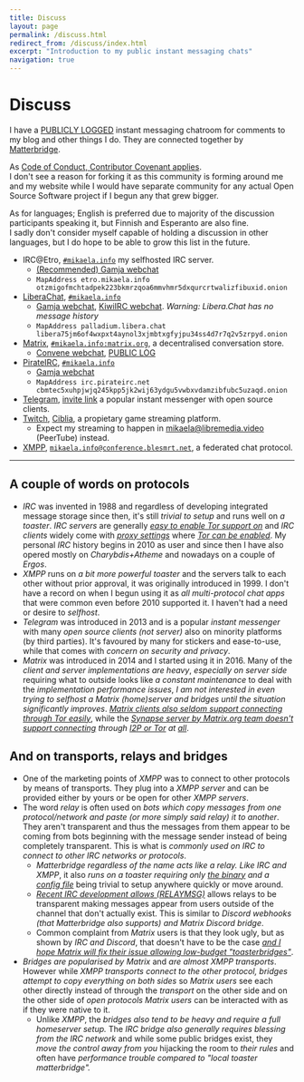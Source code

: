 ```yaml
---
title: Discuss
layout: page
permalink: /discuss.html
redirect_from: /discuss/index.html
excerpt: "Introduction to my public instant messaging chats"
navigation: true
---
```


# Discuss

I have a [PUBLICLY LOGGED](https://view.matrix.org/room/!ruWhXaXgrPjaSSecvb:matrix.org/) instant messaging chatroom for comments to my
blog and other things I do. They are connected together by [Matterbridge](https://github.com/42wim/matterbridge/#matterbridge).

As [Code of Conduct, Contributor Covenant applies](https://www.contributor-covenant.org/version/2/0/code_of_conduct/).<br>
I don't see a reason for forking it as this community is forming around me
and my website while I would have separate community for any actual Open
Source Software project if I begun any that grew bigger.

As for languages; English is preferred due to majority of the discussion
participants speaking it, but Finnish and Esperanto are also fine.<br> I sadly
don't consider myself capable of holding a discussion in other languages, but
I do hope to be able to grow this list in the future.

* IRC@Etro, [`#mikaela.info`](ircs://etro.mikaela.info:6697/#mikaela.info)
  my selfhosted IRC server.
  * [(Recommended) Gamja webchat](https://irc.etro.mikaela.info/#mikaela.info)
  * `MapAddress etro.mikaela.info otzmigofmchtadpek223bkmrzqoa6mmvhmr5dxqurcrtwalizfibuxid.onion`
* [LiberaChat], [`#mikaela.info`](ircs://irc.libera.chat:6697/#mikaela.info)
  * [Gamja webchat](https://web.libera.chat/gamja/#mikaela.info), [KiwiIRC webchat](https://web.libera.chat/#mikaela.info). *Warning: Libera.Chat has no message history*
  * `MapAddress palladium.libera.chat libera75jm6of4wxpxt4aynol3xjmbtxgfyjpu34ss4d7r7q2v5zrpyd.onion`
* [Matrix], [`#mikaela.info:matrix.org`](matrix:roomid/ruWhXaXgrPjaSSecvb:matrix.org?action=join&via=matrix.org&via=tedomum.net&via=the-apothecary.club),
  a decentralised conversation store.
  * [Convene webchat](https://letsconvene.im/app/#/join/%23mikaela.info:matrix.org), [PUBLIC LOG](https://view.matrix.org/room/!ruWhXaXgrPjaSSecvb:matrix.org/)
* [PirateIRC], [`#mikaela.info`](ircs://irc.pirateirc.net:6697/#mikaela.info)
  * [Gamja webchat](https://webchat.pirateirc.net/)
  * `MapAddress irc.pirateirc.net cbmtec5xuhpjwjq245kpp5jk2wij63ydgu5vwbxvdamzibfubc5uzaqd.onion`
* [Telegram], [invite link](https://t.me/joinchat/OEuthjzmg60xNzA0) a
  popular instant messenger with open source clients.
* [Twitch], [Ciblia](https://twitch.tv/Ciblia), a propietary game streaming
  platform.
  * Expect my streaming to happen in [mikaela@libremedia.video](https://libremedia.video/accounts/mikaela/)
    (PeerTube) instead.
* [XMPP], [`mikaela.info@conference.blesmrt.net`](xmpp:mikaela.info@conference.blesmrt.net?join),
  a federated chat protocol.

[ErgoChat]:https://ergo.chat/
[LiberaChat]:https://libera.chat/
[NixNet IRC]:https://docs.nixnet.services/IRC
[Matrix]:https://matrix.org/
[PirateIRC]:https://pirateirc.net/
[Telegram]:https://telegram.org/
[Twitch]:https://twitch.tv/
[XMPP]:https://xmpp.org/

* * * * *

## A couple of words on protocols

* *IRC* was invented in 1988 and regardless of developing integrated message
  storage since then, it's still *trivial to setup* and runs well on *a toaster*.
  *IRC servers* are generally *[easy to enable Tor support on](https://github.com/ergochat/ergo/blob/master/docs/MANUAL.md#tor)* and *IRC clients*
  widely come with *[proxy settings](https://hexchat.readthedocs.io/en/latest/tips.html#tor)* where *[Tor can be enabled](https://weechat.org/files/doc/stable/weechat_user.en.html#irc_tor_sasl)*. My personal
  *IRC* history begins in 2010 as user and since then I have also opered
  mostly on *Charybdis+Atheme* and nowadays on a couple of *Ergos*.
* *XMPP* runs on *a bit more powerful toaster* and the servers talk to each other
  without prior approval, it was originally introduced in 1999. I don't have
  a record on when I begun using it as *all multi-protocol chat apps* that were
  common even before 2010 supported it. I haven't had a need or desire to *selfhost*.
* *Telegram* was introduced in 2013 and is a popular *instant messenger* with
  many *open source clients (not server)* also on minority platforms (by third
  parties). It's favoured by many for stickers and ease-to-use, while that
  comes with *concern on security and privacy*.
* *Matrix* was introduced in 2014 and I started using it in 2016. Many of the
  *client and server implementations are heavy*, *especially on server side* requiring what to outside looks
  like *a constant maintenance* to deal with the *implementation performance issues*,
  *I am not interested in even trying to selfhost a Matrix (home)server and bridges
  until the situation significantly improves*. *[Matrix clients also seldom support connecting through Tor easily](https://github.com/vector-im/element-meta/issues/200)*,
  while the *[Synapse server by Matrix.org team doesn't support connecting](https://github.com/matrix-org/synapse/issues/5152) through [I2P or Tor](https://github.com/matrix-org/synapse/issues/5455) at [all](https://github.com/matrix-org/synapse/issues/7088)*.

## And on transports, relays and bridges

* One of the marketing points of *XMPP* was to connect to other protocols by
  means of transports. They plug into a *XMPP server* and can be provided either
  by yours or be open for other *XMPP servers*.
* The word *relay* is often used on *bots which copy messages from one protocol/network
  and paste (or more simply said relay) it to another*. They aren't transparent and thus the
  messages from them appear to be coming from bots beginning with the message
  sender instead of being completely transparent. This is what is *commonly
  used on IRC to connect to other IRC networks or protocols*.
  * *Matterbridge regardless of the name acts like a relay. Like IRC and XMPP*,
    it also *runs on a toaster requiring only [the binary](https://github.com/42wim/matterbridge/releases)
    and a [config file](https://gitea.blesmrt.net/mikaela/gist/src/branch/master/irc/matterbridge/matterbridge-example.toml)*
    being trivial to setup anywhere quickly or move around.
  * *[Recent IRC development allows (RELAYMSG)](https://github.com/ircv3/ircv3-specifications/pull/417)*
    allows relays to be transparent making messages appear from users outside
    of the channel that don't actually exist. This is similar to *Discord webhooks
    (that Matterbridge also supports) and Matrix Discord bridge*.
  * Common complaint from *Matrix* users is that they look ugly, but as shown
    by *IRC and Discord*, that doesn't have to be the case
    *[and I hope Matrix will fix their issue allowing low-budget "toasterbridges"](https://github.com/matrix-org/matrix-spec/issues/840)*.
* *Bridges are popularised by Matrix* and *are almost XMPP transports*. However
  while *XMPP transports connect to the other protocol, bridges attempt to
  copy everything on both sides* so *Matrix users* see each other directly instead
  of through the *transport* on the other side and on the other side of *open protocols*
  *Matrix users* can be interacted with as if they were native to it.
  * Unlike *XMPP*, the *bridges also tend to be heavy and require a full homeserver
    setup.* The *IRC bridge also generally requires blessing from the IRC network*
    and while some public bridges exist, they *move the control away from you*
    hijacking the room to *their rules* and often have *performance trouble
    compared to "local toaster matterbridge".*

